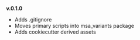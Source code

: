 **v.0.1.0**

- Adds .gitignore
- Moves primary scripts into msa_variants package
- Adds cookiecutter derived assets
